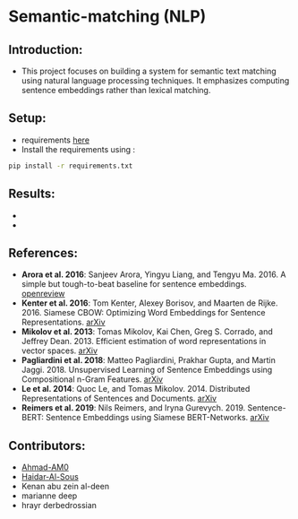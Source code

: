 # Semantic-matching (NLP)

## Introduction:

- This project focuses on building a system for semantic text matching using natural language processing techniques. It emphasizes computing sentence embeddings rather than lexical matching.

## Setup:
- requirements [here](https://github.com/Haidar-Al-Sous/Semantic-matching/blob/main/requirements.txt)
- Install the requirements using :
```bash
pip install -r requirements.txt
```
## Results:
-
-

## References:
- **Arora et al. 2016**: Sanjeev Arora, Yingyu Liang, and Tengyu Ma. 2016. A simple but tough-to-beat baseline for sentence embeddings. [openreview](https://openreview.net/forum?id=SyK00v5xx)
- **Kenter et al. 2016**: Tom Kenter, Alexey Borisov, and Maarten de Rijke. 2016. Siamese CBOW: Optimizing Word Embeddings for Sentence Representations. [arXiv](https://arxiv.org/abs/1606.04640)
- **Mikolov et al. 2013**: Tomas Mikolov, Kai Chen, Greg S. Corrado, and Jeffrey Dean. 2013. Efficient estimation of word representations in vector spaces. [arXiv](https://arxiv.org/abs/1301.3781)
- **Pagliardini et al. 2018**: Matteo Pagliardini, Prakhar Gupta, and Martin Jaggi. 2018. Unsupervised Learning of Sentence Embeddings using Compositional n-Gram Features. [arXiv](https://arxiv.org/abs/1703.02507)
- **Le et al. 2014**: Quoc Le, and Tomas Mikolov. 2014. Distributed Representations of Sentences and Documents. [arXiv](https://arxiv.org/abs/1405.4053)
- **Reimers et al. 2019**: Nils Reimers, and Iryna Gurevych. 2019. Sentence-BERT: Sentence Embeddings using Siamese BERT-Networks. [arXiv](https://arxiv.org/abs/1908.10084)

## Contributors:
- [Ahmad-AM0](https://github.com/Ahmad-AM0)
- [Haidar-Al-Sous](https://github.com/Haidar-Al-Sous)
- Kenan abu zein al-deen
- marianne deep
- hrayr derbedrossian 
